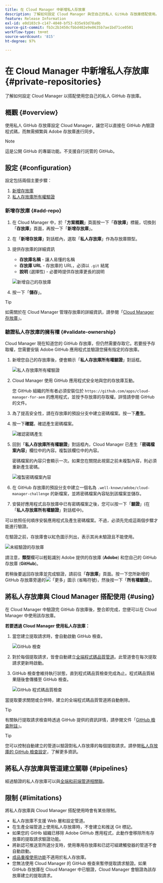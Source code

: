 ```yaml
---
title: 在 Cloud Manager 中新增私人存放庫
description: 了解如何設定 Cloud Manager 與您自己的私人 GitHub 存放庫搭配使用。
feature: Release Information
exl-id: e0d103c9-c147-4040-bf53-835e93d78a0b
source-git-commit: fb3c2b3450cfbbd402e9e0635b7ae1bd71ce0501
workflow-type: tm+mt
source-wordcount: '815'
ht-degree: 97%

---
```



# 在 Cloud Manager 中新增私人存放庫 {#private-repositories}

了解如何設定 Cloud Manager 以搭配使用您自己的私人 GitHub 存放庫。

## 概觀 {#overview}

使用私人 GitHub 存放庫設定 Cloud Manager，讓您可以直接在 GitHub 內驗證程式碼，而無需頻繁與 Adobe 存放庫進行同步。

>[!NOTE]
>
>這是公開 GitHub 的專屬功能。不支援自行託管的 GitHub。

## 設定 {#configuration}

設定包括兩個主要步驟：

1. [新增存放庫](#add-repo)
1. [私人存放庫所有權驗證](#validate-ownership)



### 新增存放庫 {#add-repo}

1. 在 Cloud Manager 中，於「**方案概觀**」頁面按一下「**存放庫**」標籤，切換到「**存放庫**」頁面，再按一下「**新增存放庫**」。

1. 在「**新增存放庫**」對話框內，選取「**私人存放庫**」作為存放庫類型。

1. 提供存放庫的詳細資訊

   * **存放庫名稱** - 讓人易懂的名稱
   * **存放庫 URL** - 存放庫的 URL，必須以 `.git` 結尾
   * **說明** (選擇性) - 必要時提供存放庫更長的說明

   ![新增自己的存放庫](/help/assets/repositories/add-own-github.png)

1. 按一下「**儲存**」。

>[!TIP]
>
>如需關於在 Cloud Manager 管理存放庫的詳細資訊，請參閱「[Cloud Manager 存放庫](/help/managing-code/managing-repositories.md)」。



### 驗證私人存放庫的擁有權 {#validate-ownership}

Cloud Manager 現在知道您的 GitHub 存放庫，但仍然需要存取它。若要授予存取權，您需要安裝 Adobe GitHub 應用程式並驗證您擁有指定的存放庫。

1. 新增您自己的存放庫後，便會顯示「**私人存放庫所有權驗證**」對話框。

   ![私人存放庫所有權驗證](/help/assets/repositories/private-repo-validate.png)

1. Cloud Manager 使用 GitHub 應用程式安全地與您的存放庫互動。

   您 GitHub 組織的所有者必須安裝位於 `https://github.com/apps/cloud-manager-for-aem` 的應用程式，並授予存放庫的存取權。詳情請參閱 GitHub 的文件。

1. 為了提高安全性，請在存放庫的預設分支中建立密碼檔案。按一下&#x200B;**產生**。

1. 按一下&#x200B;**確認**，確認產生密碼檔案。

   ![確認密碼產生](/help/assets/repositories/confirm-generation.png)

1. 回到「**私人存放庫所有權驗證**」對話框內，Cloud Manager 已產生「**密碼檔案內容**」欄位中的內容。複製該欄位中的內容。

   密碼檔案的內容只會顯示一次。如果您在關閉此視窗之前未複製內容，則必須重新產生密碼。

   ![複製密碼檔案內容](/help/assets/repositories/new-secret.png)

1. 在 GitHub 存放庫的預設分支中建立一個名為 `.well-known/adobe/cloud-manager-challenge` 的新檔案，並將密碼檔案內容貼到該檔案並儲存。

1. 安裝好應用程式且存放庫中已有密碼檔案之後，您可以按一下「**驗證**」(在「**私人存放庫所有權驗證**」對話框中)。

可以依照任何順序安裝應用程式及產生密碼檔案。不過，必須先完成這兩個步驟才能進行驗證。

在驗證之前，存放庫會以紅色圖示列出，表示其尚未驗證且不能使用。

![未經驗證的存放庫](/help/assets/repositories/unvalidated-repo.png)

請注意，**類型**&#x200B;欄可以輕鬆識別 Adobe 提供的存放庫 (**Adobe**) 和您自己的 GitHub 存放庫 (**GitHub**)。

若稍後要返回存放庫並完成驗證，請前往「**存放庫**」頁面。按一下您所新增的 GitHub 存放庫旁邊的![「更多」圖示 (省略符號)](https://spectrum.adobe.com/static/icons/workflow_18/Smock_More_18_N.svg)，然後按一下「**所有權驗證**」。


## 將私人存放庫與 Cloud Manager 搭配使用 {#using}

在 Cloud Manager 中驗證完 GitHub 存放庫後，整合即完成，您便可以在 Cloud Manager 中使用該存放庫。

**若要透過 Cloud Manager 使用私人存放庫：**

1. 當您建立提取請求時，會自動啟動 GitHub 檢查。

   ![GitHub 檢查](/help/assets/repositories/github-checks.png)

1. 對於每個提取請求，皆會自動建立[全端程式碼品質管道](/help/using/managing-pipelines.md)。此管道會在每次提取請求更新時啟動。

1. GitHub 檢查會維持執行狀態，直到程式碼品質檢查完成為止。程式碼品質結果隨後會傳播至 GitHub 檢查。

   ![GitHub 程式碼品質檢查](/help/assets/repositories/github-code-quality.png)

當提取要求關閉或合併時，建立的全端程式碼品質管道將自動刪除。

>[!TIP]
>
>有關執行提取請求檢查時透過 GitHub 提供的資訊詳情，請參閱文件「[GitHub 檢查附註](github-annotations.md)」。

>[!TIP]
>
>您可以控制自動建立的管道以驗證對私人存放庫的每個提取請求。請參閱[私人存放庫的 GitHub 檢查設定](github-check-config.md)，了解更多資訊。



## 將私人存放庫與管道建立關聯 {#pipelines}

經過驗證的私人存放庫可以與[全端和前端管道相關聯](/help/overview/ci-cd-pipelines.md)。



## 限制 {#limitations}

將私人存放庫與 Cloud Manager 搭配使用時會有某些限制。

* 私人存放庫不支援 Web 層和設定管道。
* 在生產全端管道上使用私人存放庫時，不會建立和推送 Git 標記。
* 如果您的 GitHb 組織已移除 Adobe GitHub 應用程式，此動作會移除所有存放庫的提取請求驗證功能。
* 將新認可推送至所選分支時，使用專用存放庫和已認可組建觸發器的管道不會自動啟動。
* [成品重複使用功能](/help/getting-started/project-setup.md#build-artifact-reuse)不適用於私人存放庫。
* 您無法使用 Cloud Manager 的 GitHub 檢查來暫停提取請求驗證。如果 GitHub 存放庫在 Cloud Manager 中已驗證，Cloud Manager 會驗證為該存放庫建立的提取請求。
